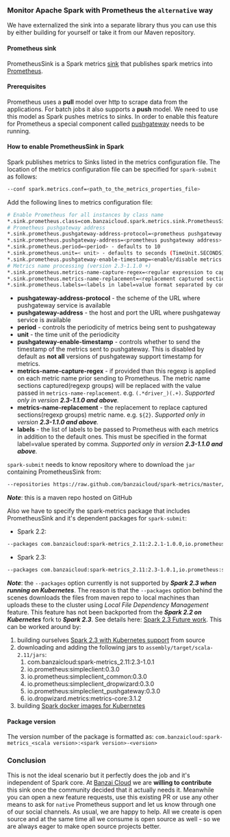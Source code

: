### Monitor Apache Spark with Prometheus the `alternative` way

We have externalized the sink into a separate library thus you can use this by either building for yourself or take it from our Maven repository.

#### Prometheus sink

PrometheusSink is a Spark metrics [sink](https://spark.apache.org/docs/2.2.0/monitoring.html#metrics) that publishes spark metrics into [Prometheus](https://prometheus.io). 

#### Prerequisites

Prometheus uses a **pull** model over http to scrape data from the applications. For batch jobs it also supports a **push** model. We need to use this model as Spark pushes metrics to sinks. In order to enable this feature for Prometheus a special component called [pushgateway](https://github.com/prometheus/pushgateway) needs to be running.

#### How to enable PrometheusSink in Spark

Spark publishes metrics to Sinks listed in the metrics configuration file. The location of the metrics configuration file can be specified for `spark-submit` as follows:

```sh
--conf spark.metrics.conf=<path_to_the_metrics_properties_file>
```

Add the following lines to metrics configuration file:

```sh
# Enable Prometheus for all instances by class name
*.sink.prometheus.class=com.banzaicloud.spark.metrics.sink.PrometheusSink
# Prometheus pushgateway address
*.sink.prometheus.pushgateway-address-protocol=<prometheus pushgateway protocol> - defaults to http
*.sink.prometheus.pushgateway-address=<prometheus pushgateway address> - defaults to 127.0.0.1:9091
*.sink.prometheus.period=<period> - defaults to 10
*.sink.prometheus.unit=< unit> - defaults to seconds (TimeUnit.SECONDS)
*.sink.prometheus.pushgateway-enable-timestamp=<enable/disable metrics timestamp> - defaults to false
# Metrics name processing (version 2.3-1.1.0 +)
*.sink.prometheus.metrics-name-capture-regex=<regular expression to capture sections metric name sections to be replaces>
*.sink.prometheus.metrics-name-replacement=<replacement captured sections to be replaced with>
*.sink.prometheus.labels=<labels in label=value format separated by comma>
```

* **pushgateway-address-protocol** - the scheme of the URL where pushgateway service is available
* **pushgateway-address** - the host and port the URL where pushgateway service is available
* **period** - controls the periodicity of metrics being sent to pushgateway
* **unit** - the time unit of the periodicity
* **pushgateway-enable-timestamp** - controls whether to send the timestamp of the metrics sent to pushgateway. This is disabled by default as **not all** versions of pushgateway support timestamp for metrics.
* **metrics-name-capture-regex** - if provided than this regexp is applied on each metric name prior sending to Prometheus. The metric name sections captured(regexp groups) will be replaced with the value passed in `metrics-name-replacement`.
e.g. `(.*driver_)(.+)`. *Supported only in version **2.3-1.1.0 and above**.*
* **metrics-name-replacement** - the replacement to replace captured sections(regexp groups) metric name. e.g. `${2}`. *Supported only in version **2.3-1.1.0 and above**.*
* **labels** - the list of labels to be passed to Prometheus with each metrics in addition to the default ones. This must be specified in the format label=value sperated by comma. *Supported only in version **2.3-1.1.0 and above**.* 

`spark-submit` needs to know repository where to download the `jar` containing PrometheusSink from:

```sh
--repositories https://raw.github.com/banzaicloud/spark-metrics/master/maven-repo/releases
```

_**Note**_: this is a maven repo hosted on GitHub

Also we have to specify the spark-metrics package that includes PrometheusSink and it's dependent packages for `spark-submit`:
*  Spark 2.2:

```sh
--packages com.banzaicloud:spark-metrics_2.11:2.2.1-1.0.0,io.prometheus:simpleclient:0.0.23,io.prometheus:simpleclient_dropwizard:0.0.23,io.prometheus:simpleclient_pushgateway:0.0.23,io.dropwizard.metrics:metrics-core:3.1.2
```

* Spark 2.3:

```sh
--packages com.banzaicloud:spark-metrics_2.11:2.3-1.0.1,io.prometheus:simpleclient:0.3.0,io.prometheus:simpleclient_dropwizard:0.3.0,io.prometheus:simpleclient_pushgateway:0.3.0,io.dropwizard.metrics:metrics-core:3.1.2
```
_**Note**_: the `--packages` option currently is not supported by _**Spark 2.3 when running on Kubernetes**_. The reason is that the `--packages` option behind the scenes downloads the files from maven repo to local machines than uploads these to the cluster using _Local File Dependency Management_ feature. This feature has not been backported from the _**Spark 2.2 on Kubernetes**_ fork to _**Spark 2.3**_. See details here: [Spark 2.3 Future work](https://spark.apache.org/docs/latest/running-on-kubernetes.html#future-work). This can be worked around by:
1. building ourselves [Spark 2.3 with Kubernetes support](https://spark.apache.org/docs/latest/building-spark.html#building-with-kubernetes-support) from source
1. downloading and adding the following jars to `assembly/target/scala-2.11/jars`:
   1. com.banzaicloud:spark-metrics_2.11:2.3-1.0.1
   1. io.prometheus:simpleclient:0.3.0
   1. io.prometheus:simpleclient_common:0.3.0
   1. io.prometheus:simpleclient_dropwizard:0.3.0
   1. io.prometheus:simpleclient_pushgateway:0.3.0
   1. io.dropwizard.metrics:metrics-core:3.1.2
1. building [Spark docker images for Kubernetes](https://spark.apache.org/docs/latest/running-on-kubernetes.html#docker-images)  

#### Package version

The version number of the package is formatted as: `com.banzaicloud:spark-metrics_<scala version>:<spark version>-<version>`

### Conclusion 

This is not the ideal scenario but it perfectly does the job and it's independent of Spark core. At [Banzai Cloud](https://banzaicloud.com) we are **willing to contribute** this sink once the community decided that it actually needs it. Meanwhile you can open a new feature requests, use this existing PR or use any other means to ask for `native` Prometheus support and let us know through one of our social channels. As usual, we are happy to help. All we create is open source and at the same time all we consume is open source as well - so we are always eager to make open source projects better. 
